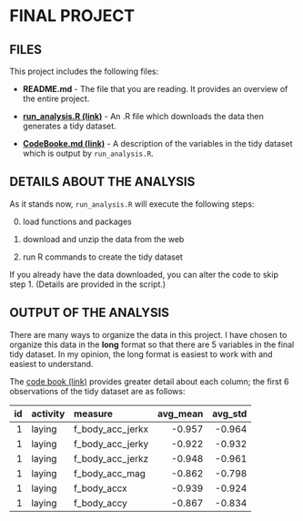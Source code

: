 # FINAL PROJECT

## FILES

This project includes the following files:

* **README.md** - The file that you are reading.  It provides an overview of the entire project.

* **[run_analysis.R (link)](./run_analysis.R)** - An .R file which downloads the data then generates a tidy dataset.

* **[CodeBooke.md (link)](./CodeBook.md)** - A description of the variables in the tidy dataset which is output by `run_analysis.R`.

## DETAILS ABOUT THE ANALYSIS

As it stands now, `run_analysis.R` will execute the following steps:

0. load functions and packages

1. download and unzip the data from the web

2. run R commands to create the tidy dataset

If you already have the data downloaded, you can alter the code to skip step 1.  (Details are provided in the script.)

## OUTPUT OF THE ANALYSIS

There are many ways to organize the data in this project.  I have chosen to organize this data in the **long** format so that there are 5 variables in the final tidy dataset.  In my opinion, the long format is easiest to work with and easiest to understand.

The [code book (link)](./CodeBook.md) provides greater detail about each column; the first 6 observations of the tidy dataset are as follows:

| id|activity |measure          | avg_mean| avg_std|
|--:|:--------|:----------------|--------:|-------:|
|  1|laying   |f_body_acc_jerkx |   -0.957|  -0.964|
|  1|laying   |f_body_acc_jerky |   -0.922|  -0.932|
|  1|laying   |f_body_acc_jerkz |   -0.948|  -0.961|
|  1|laying   |f_body_acc_mag   |   -0.862|  -0.798|
|  1|laying   |f_body_accx      |   -0.939|  -0.924|
|  1|laying   |f_body_accy      |   -0.867|  -0.834|